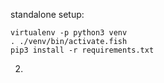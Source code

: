 standalone setup:
```
virtualenv -p python3 venv
. ./venv/bin/activate.fish
pip3 install -r requirements.txt
```
2.